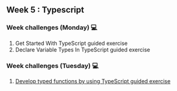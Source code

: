## Week 5 : Typescript

### Week challenges (Monday) 💻

1. Get Started With TypeScript guided exercise
2. Declare Variable Types In TypeScript guided exercise

### Week challenges (Tuesday) 💻

1. [Develop typed functions by using TypeScript guided exercise](https://docs.microsoft.com/en-us/learn/modules/typescript-develop-typed-functions/)

